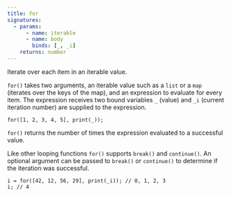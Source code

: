 ```yaml
---
title: for
signatures:
  - params:
      - name: iterable
      - name: body
        binds: [_, _i]
    returns: number
---
```


Iterate over each item in an iterable value.

`for()` takes two arguments, an iterable value such as a `list` or a `map`
(iterates over the keys of the map), and an expression to evaluate for every
item. The expression receives two bound variables `_` (value) and `_i` (current
iteration number) are supplied to the expression.

```scarpet
for([1, 2, 3, 4, 5], print(_));
```

`for()` returns the number of times the expression evaluated to a successful
value.

Like other looping functions `for()` supports `break()` and `continue()`. An
optional argument can be passed to `break()` or `continue()` to determine if the
iteration was successful.

```scarpet
i = for([42, 12, 56, 29], print(_i)); // 0, 1, 2, 3
i; // 4
```
